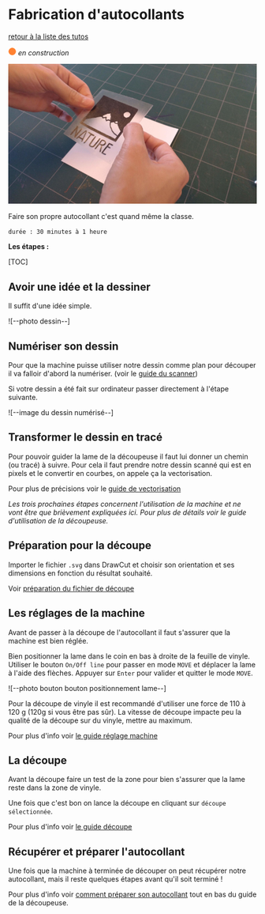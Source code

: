 # Fabrication d'autocollants

[retour à la liste des tutos](faire.md)

![--état de l'écriture--](imgplaceholder/balise_orange.png) *en construction*

![--image titre fabrication d'autocollants--](imgplaceholder/faire/autocollant2.jpg)

Faire son propre autocollant c'est quand même la classe.

```
durée : 30 minutes à 1 heure
```



**Les étapes :**

[TOC]

## Avoir une idée et la dessiner

Il suffit d'une idée simple.

![--photo dessin--]



## Numériser son dessin

Pour que la machine puisse utiliser notre dessin comme plan pour découper il va falloir d'abord la numériser. (voir le [guide du scanner](outils/scanner.md))

Si votre dessin a été fait sur ordinateur passer directement à l'étape suivante.

![--image du dessin numérisé--]



## Transformer le dessin en tracé

Pour  pouvoir guider la lame de la découpeuse il faut lui donner un chemin  (ou tracé) à suivre. Pour cela il faut prendre notre dessin scanné qui  est en pixels et le convertir en courbes, on appele ça la vectorisation.

Pour plus de précisions voir le [guide de vectorisation](outils/vectorisation.md)



*Les  trois prochaines étapes concernent l'utilisation de la machine et ne  vont être que brièvement expliquées ici. Pour plus de détails voir le guide d'utilisation de la découpeuse.*



## Préparation pour la découpe

Importer le fichier `.svg` dans DrawCut et choisir son orientation et ses dimensions en fonction du résultat souhaité.

Voir [préparation du fichier de découpe](outils/decoupeuse.md)



## Les réglages de la machine

Avant de passer à la découpe de l'autocollant il faut s'assurer que la machine est bien réglée.

Bien positionner la lame dans le coin en bas à droite de la feuille de vinyle.  Utiliser le bouton `On/Off line` pour passer en mode `MOVE` et déplacer la lame à l'aide des flèches. Appuyer sur `Enter` pour valider et quitter le mode `MOVE`.

![--photo bouton bouton positionnement lame--]



Pour  la découpe de vinyle il est recommandé d'utiliser une force de 110 à  120 g (120g si vous être pas sûr). La vitesse de découpe impacte peu la  qualité de la découpe sur du vinyle, mettre au maximum.

Pour plus d'info voir [le guide réglage machine](outils/decoupeuse.md)



## La découpe

Avant la découpe faire un test de la zone pour bien s'assurer que la lame reste dans la zone de vinyle.

Une fois que c'est bon on lance la découpe en cliquant sur `découpe sélectionnée`.

Pour plus d'info voir [le guide découpe](outils/decoupeuse.md)



## Récupérer et préparer l'autocollant

Une  fois que la machine à terminée de découper on peut récupérer notre  autocollant, mais il reste quelques étapes avant qu'il soit terminé !

Pour plus d'info voir [comment préparer son autocollant](outils/decoupeuse.md) tout en bas du guide de la découpeuse.
